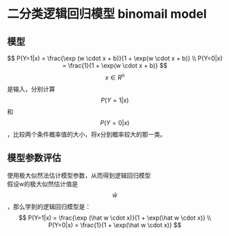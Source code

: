 # 二分类逻辑回归模型 binomail model

## 模型

$$
P(Y=1|x) = \frac{\exp (w \cdot x + b)}{1 + \exp(w \cdot x + b)}  \\
P(Y=0|x) = \frac{1}{1 + \exp(w \cdot x + b)}
$$
$$x \in R^n$$是输入，分别计算$$P(Y=1|x)$$和$$P(Y=0|x)$$，比较两个条件概率值的大小，将x分到概率较大的那一类。  

## 模型参数评估

使用极大似然法估计模型参数，从而得到逻辑回归模型  
假设w的极大似然估计值是$$\hat w$$，那么学到的逻辑回归模型是：  
$$
P(Y=1|x) = \frac{\exp (\hat w \cdot x)}{1 + \exp(\hat w \cdot x)}  \\
P(Y=0|x) = \frac{1}{1 + \exp(\hat w \cdot x)}
$$